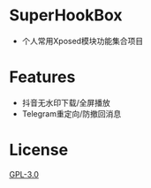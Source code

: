 # SuperHookBox
 - 个人常用Xposed模块功能集合项目
# Features
 - 抖音无水印下载/全屏播放
 - Telegram重定向/防撤回消息
# License
[GPL-3.0](LICENSE)
